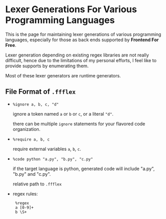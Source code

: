 # Lexer Generations For Various Programming Languages


This is the page for maintaining lexer generations of various programming languages,
especially for those as back ends supported by **Frontend For Free**.

Lexer generation depending on existing regex libraries are not really difficult,
hence due to the limitations of my personal efforts, I feel like to provide supports by enumerating them.

Most of these lexer generators are runtime generators.


## File Format of `.ffflex`

- `%ignore a, b, c, "d"`

    ignore a token named `a` or `b` or `c`, or a literal `"d"`.
    
    there can be multiple `ignore` statements for your flavored code organization.
    
    
- `%require a, b, c`

    require external variables `a`, `b`, `c`.

- `%code python "a.py", "b.py", "c.py"`
    
    if the target language is python, generated code will include "a.py", "b.py" and "c.py".
    
    relative path to `.ffflex`

- regex rules:
   ```
    %regex
    a [0-9]+
    b \S+
   ```    